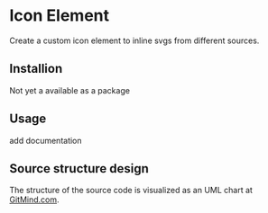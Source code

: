 # Icon Element
Create a custom icon element to inline svgs from different sources.

## Installion
Not yet a available as a package

## Usage
add documentation

## Source structure design
The structure of the source code is visualized as an UML chart at [GitMind.com](https://gitmind.com/app/flowchart/4b92539410).
